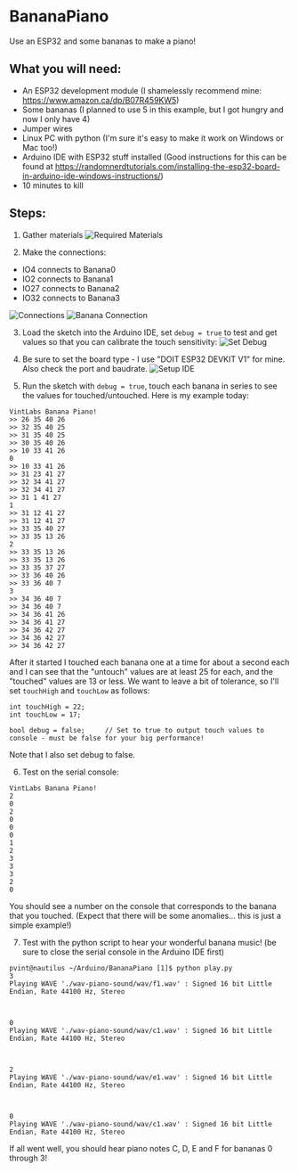 # BananaPiano
Use an ESP32 and some bananas to make a piano!

## What you will need:
- An ESP32 development module (I shamelessly recommend mine: https://www.amazon.ca/dp/B07R459KW5)
- Some bananas (I planned to use 5 in this example, but I got hungry and now I only have 4)
- Jumper wires
- Linux PC with python (I'm sure it's easy to make it work on Windows or Mac too!)
- Arduino IDE with ESP32 stuff installed (Good instructions for this can be found at https://randomnerdtutorials.com/installing-the-esp32-board-in-arduino-ide-windows-instructions/)
- 10 minutes to kill

## Steps:

1. Gather materials
![Required Materials](https://raw.githubusercontent.com/vintlabs/BananaPiano/master/images/need.jpeg)

2. Make the connections:
  - IO4 connects to Banana0
  - IO2 connects to Banana1
  - IO27 connects to Banana2
  - IO32 connects to Banana3
  
  ![Connections](https://raw.githubusercontent.com/vintlabs/BananaPiano/master/images/boardConnections.jpeg)
  ![Banana Connection](https://raw.githubusercontent.com/vintlabs/BananaPiano/master/images/bananaConnection.jpeg)
  
  3. Load the sketch into the Arduino IDE, set `debug = true` to test and get values so that you can calibrate the touch sensitivity:
  ![Set Debug](https://raw.githubusercontent.com/vintlabs/BananaPiano/master/images/setDebug.png)
  
  4. Be sure to set the board type - I use "DOIT ESP32 DEVKIT V1" for mine. Also check the port and baudrate.
  ![Setup IDE](https://raw.githubusercontent.com/vintlabs/BananaPiano/master/images/setupArduino.png)
  
  5. Run the sketch with `debug = true`, touch each banana in series to see the values for touched/untouched.
  Here is my example today:
```
VintLabs Banana Piano!
>> 26 35 40 26
>> 32 35 40 25
>> 31 35 40 25
>> 30 35 40 26
>> 10 33 41 26
0
>> 10 33 41 26
>> 31 23 41 27
>> 32 34 41 27
>> 32 34 41 27
>> 31 1 41 27
1
>> 31 12 41 27
>> 31 12 41 27
>> 33 35 40 27
>> 33 35 13 26
2
>> 33 35 13 26
>> 33 35 13 26
>> 33 35 37 27
>> 33 36 40 26
>> 33 36 40 7
3
>> 34 36 40 7
>> 34 36 40 7
>> 34 36 41 26
>> 34 36 41 27
>> 34 36 42 27
>> 34 36 42 27
>> 34 36 42 27
```

After it started I touched each banana one at a time for about a second each and I can see that the "untouch" values are at least 25 for each, and the "touched" values are 13 or less. We want to leave a bit of tolerance, so I'll set `touchHigh` and `touchLow` as follows:
```
int touchHigh = 22;
int touchLow = 17;

bool debug = false;     // Set to true to output touch values to console - must be false for your big performance!
```
Note that I also set debug to false.

6. Test on the serial console:
```
VintLabs Banana Piano!
2
0
2
0
0
0
1
2
3
3
3
2
0
```
You should see a number on the console that corresponds to the banana that you touched. (Expect that there will be some anomalies... this is just a simple example!)

7. Test with the python script to hear your wonderful banana music! (be sure to close the serial console in the Arduino IDE first)
```
pvint@nautilus ~/Arduino/BananaPiano [1]$ python play.py 
3
Playing WAVE './wav-piano-sound/wav/f1.wav' : Signed 16 bit Little Endian, Rate 44100 Hz, Stereo



0
Playing WAVE './wav-piano-sound/wav/c1.wav' : Signed 16 bit Little Endian, Rate 44100 Hz, Stereo



2
Playing WAVE './wav-piano-sound/wav/e1.wav' : Signed 16 bit Little Endian, Rate 44100 Hz, Stereo



0
Playing WAVE './wav-piano-sound/wav/c1.wav' : Signed 16 bit Little Endian, Rate 44100 Hz, Stereo
```

If all went well, you should hear piano notes C, D, E and F for bananas 0 through 3!

